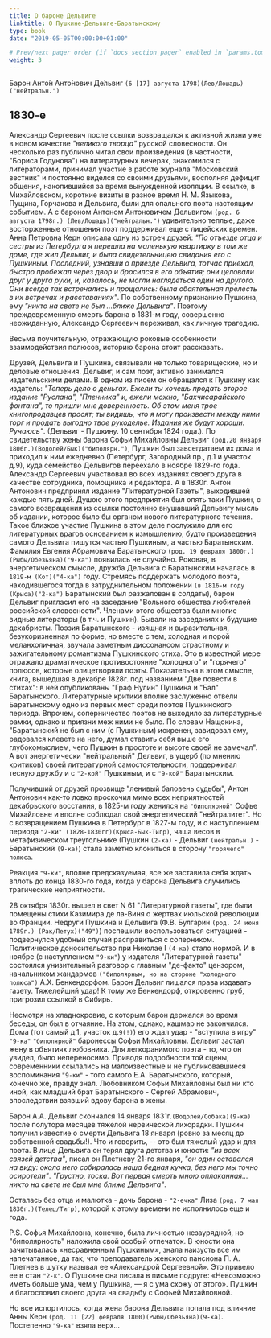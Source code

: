 ```yaml
---
title: О бароне Дельвиге
linktitle: О Пушкине-Дельвиге-Баратынскому
type: book
date: "2019-05-05T00:00:00+01:00"

# Prev/next pager order (if `docs_section_pager` enabled in `params.toml`)
weight: 3
---
```


Барон Анто́н Анто́нович Де́львиг `(6 [17] августа 1798)(Лев/Лошадь)("нейтральн.")`
## 1830-е

Александр Сергеевич после ссылки возвращался к активной жизни уже в новом качестве _"великого творца"_ русской словесности. Он несколько раз публично читал свои произведения (в частности, "Бориса Годунова") на литературных вечерах, знакомился с литераторами, принимал участие в работе журнала "Московский вестник" и постоянно виделся со своими друзьями, восполняя дефицит общения, накопившийся за время вынужденной изоляции. В ссылке, в Михайловском, короткие визиты в разное время Н. М. Языкова, Пущина, Горчакова и Дельвига, были для опального поэта настоящим событием. А с бароном Антоном Антоновичем Дельвигом `(род. 6 августа 1798г.) (Лев/Лошадь)("нейтральн.")` удивительно теплые, даже восторженные отношения поэт поддерживал еще с лицейских времен. Анна Петровна Керн описала одну из встреч друзей: _"По отъезде отца и сестры из Петербурга я перешла на маленькую квартирку в том же доме, где жил Дельвиг, и была свидетельницею свидания его с Пушкиным. Последний, узнавши о приезде Дельвига, тотчас приехал, быстро пробежал через двор и бросился в его объятия; они целовали друг у друга руки, и, казалось, не могли наглядеться один на другого. Они всегда так встречались и прощались: была обаятельная прелесть в их встречах и расставаниях"_. По собственному признанию Пушкина, ему _"никто на свете не был ...ближе Дельвига"_. Поэтому преждевременную смерть барона в 1831-м году, совершенно неожиданную, Александр Сергеевич переживал, как личную трагедию.

Весьма поучительную, отражающую роковые особенности взаимодействия полюсов, историю барона стоит рассказать.

Друзей, Дельвига и Пушкина, связывали не только товарищеские, но и деловые отношения. Дельвиг, и сам поэт, активно занимался издательскими делами. В одном из писем он обращался к Пушкину как издатель: _"Теперь дело о деньгах. Ежели ты хочешь продать второе издание "Руслана", "Пленника" и, ежели можно, "Бахчисарайского фонтана", то пришли мне доверенность. Об этом меня трое книгопродавцев просят; ты видишь, что я могу произвести между ними торг и продать выгодно твое рукоделье. Издания же будут хороши. Ручаюсь"_. (Дельвиг - Пушкину. 10 сентября 1824 года.). По свидетельству жены барона Софьи Михайловны Дельвиг `(род.20 января 1806г.)(Водолей/Бык)("биполярн.")`, Пушкин был завсегдатаем их дома и приходил к ним ежедневно (Петербург, Загородный пр., д.1 и участок д.9), куда семейство Дельвигов переехало в ноябре 1829-го года. Александр Сергеевич участвовал во всех изданиях своего друга в качестве сотрудника, помощника и редактора. А в 1830г. Антон Антонович предпринял издание "Литературной Газеты", выходившей каждые пять дней. Душою этого предприятия был опять таки Пушкин, с самого возвращения из ссылки постоянно внушавший Дельвигу мысль об издании, которое было бы органом нового литературного течения. Такое близкое участие Пушкина в этом деле послужило для его литературных врагов основанием к измышлению, будто произведения самого Дельвига пишутся частью Пушкиным, а частью Баратынским. Фамилия Евгения Абрамовича Баратынского `(род. 19 февраля 1800г.)(Рыбы/Обезьяна)("9-ка")` появилась не случайно. Роковая, в энергетическом смысле, дружба Дельвига с Баратынским началась в `1819-м (Кот)("4-ка")` году. Стремясь поддержать молодого поэта, находившегося тогда в затруднительном положении `(в 1816-м году (Крыса)("2-ка")` Баратынский был разжалован в солдаты), барон Дельвиг пригласил его на заседание "Вольного общества любителей российской словесности". Членами этого общества были многие видные литераторы (в т.ч. и Пушкин). Бывали на заседаниях и будущие декабристы. Поэзия Баратынского - изящная и выразительная, безукоризненная по форме, но вместе с тем, холодная и порой меланхоличная, звучала заметным диссонансом страстному и зажигательному романтизма Пушкинского стиха. Это в известной мере отражало драматическое противостояние "холодного" и "горячего" полюсов, которые олицетворяли поэты. Показательна в этом смысле, книга, вышедшая в декабре 1828г. под названием "Две повести в стихах": в ней опубликованы "Граф Нулин" Пушкина и "Бал" Баратынского. Литературные критики вполне заслуженно отвели Баратынскому одно из первых мест среди поэтов Пушкинского периода. Впрочем, соперничество поэтов не выходило за литературные рамки, однако и приязни меж ними не было. По словам Нащокина, "Баратынский не был с ним (с Пушкиным) искренен, завидовал ему, радовался клевете на него, думал ставить себя выше его глубокомыслием, чего Пушкин в простоте и высоте своей не замечал". А вот энергетически "нейтральный" Дельвиг, в ущерб (по мнению критиков) своей литературной самостоятельности, поддерживал тесную дружбу и с `"2-кой"` Пушкиным, и с `"9-кой"` Баратынским.

Получивший от друзей прозвище "ленивый баловень судьбы", Антон Антонович как-то ловко проскочил мимо всех неприятностей декабрьского восстания, в 1825-м году женился на `"биполярной"` Софье Михайловне и вполне соблюдал свой энергетический "нейтралитет". Но с возвращением Пушкина в Петербург в 1827-м году, и с наступлением периода `"2-ки" (1828-1830гг)(Крыса-Бык-Тигр)`, чаша весов в метафизическом треугольнике (Пушкин `(2-ка)` - Дельвиг `(нейтральн.)` - Баратынский `(9-ка)`) стала заметно клониться в сторону `"горячего" полюса`.

Реакция `"9-ки"`, вполне предсказуемая, все же заставила себя ждать вплоть до конца 1830-го года, когда у барона Дельвига случились трагические неприятности.

28 октября 1830г. вышел в свет N 61 "Литературной газеты", где были помещены стихи Казимира де ла-Виня о жертвах июльской революции во Франции. Недруги Пушкина и Дельвига (Ф.В. Булгарин `(род. 24 июня 1789г.) (Рак/Петух)("49")`) поспешили воспользоваться ситуацией - подвернулся удобный случай расправиться с соперником. Политическое доносительство при Николае I `(4-ка)` стало нормой. И в ноябре (с наступлением `"9-ки"`) у издателя "Литературной газеты" состоялся унизительный разговор с главным "де-факто" цензором, начальником жандармов `("биполярным, но на стороне "холодного полюса")` А.Х. Бенкендорфом. Барон Дельвиг лишался права издавать газету. Тяжелейший удар! К тому же Бенкендорф, откровенно груб, пригрозил ссылкой в Сибирь.

Несмотря на хладнокровие, с которым барон держался во время беседы, он был в отчаяние. На этом, однако, кашмар не закончился. Дома (тот самый д.1, участок д.`9(!)`) его ждал удар - "вступила в игру" `"9-ка"` `"биполярной"` баронессы Софьи Михайловны. Дельвиг застал жену в объятиях любовника. Для легкоранимого поэта - то, что он увидел, было непереносимо. Приводя подробности той сцены, современники ссылались на малоизвестные и не публиковавшиеся воспоминания `"9-ки"` - того самого Е.А. Баратынского, который, конечно же, правду знал. Любовником Софьи Михайловны был ни кто иной, как младший брат Баратынского - Сергей Абрамович, впоследствии взявший вдову барона в жены.

Барон А.А. Дельвиг скончался 14 января 1831г.`(Водолей/Собака)(9-ка)` после полутора месяцев тяжелой нервической лихорадки. Пушкин получил известие о смерти Дельвига 18 января (ровно за месяц до собственной свадьбы!). Что и говорить, -- это был тяжелый удар и для поэта. В лице Дельвига он терял друга детства и юности: _"из всех связей детства"_, писал он Плетневу 21-го января, _"он один оставался на виду: около него собиралась наша бедная кучка, без него мы точно осиротели"_. _"Грустно, тоска. Вот первая смерть мною оплаканная… никто на свете не был мне ближе Дельвига"_.

Осталась без отца и малютка - дочь барона - `"2-ечка"` Лиза `(род. 7 мая 1830г.)(Телец/Тигр)`, которой к этому времени не исполнилось еще и года.

P.S. Софья Михайловна, конечно, была личностью незаурядной, но "биполярность" наложила свой особый отпечаток. В юности она зачитывалась «несравненным Пушкиным», знала наизусть все им напечатанное, да так, что преподаватель женского пансиона П. А. Плетнев в шутку называл ее «Александрой Сергеевной». Это привело ее в стан `"2-к"`. О Пушкине она писала в письме подруге: «Невозможно иметь больше ума, чем у Пушкина, — я с ума схожу от этого». Пушкин и благословил своего друга на свадьбу с Софьей Михайловной.

Но все испортилось, когда жена барона Дельвига попала под влияние Анны Керн `(род. 11 [22] февраля 1800)(Рыбы/Обезьяна)(9-ка)`. Постепенно `"9-ка"` взяла верх...

